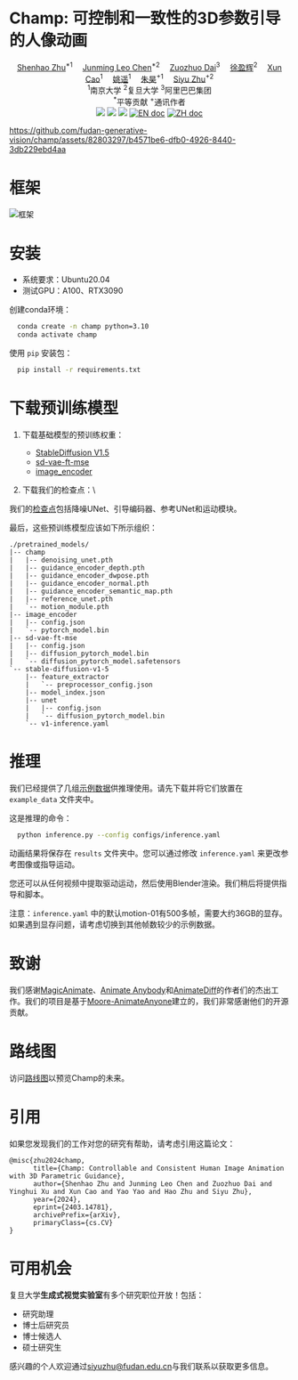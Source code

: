 # Champ: 可控制和一致性的3D参数引导的人像动画

<div align='Center'>
    <a href='https://github.com/ShenhaoZhu' target='_blank'>Shenhao Zhu</a><sup>*1</sup>&emsp;
    <a href='https://github.com/Leoooo333' target='_blank'>Junming Leo Chen</a><sup>*2</sup>&emsp;
    <a href='https://github.com/daizuozhuo' target='_blank'>Zuozhuo Dai</a><sup>3</sup>&emsp;
    <a href='https://ai3.fudan.edu.cn/info/1088/1266.htm' target='_blank'>徐盈辉</a><sup>2</sup>&emsp;
    <a href='https://cite.nju.edu.cn/People/Faculty/20190621/i5054.html' target='_blank'>Xun Cao</a><sup>1</sup>&emsp;
    <a href='https://yoyo000.github.io/' target='_blank'>姚遥</a><sup>1</sup>&emsp;
    <a href='http://zhuhao.cc/home/' target='_blank'>朱昊</a><sup>+1</sup>&emsp;
    <a href='https://sites.google.com/site/zhusiyucs/home' target='_blank'>Siyu Zhu</a><sup>+2</sup>
</div>
<div align='center'>
    <sup>1</sup>南京大学 <sup>2</sup>复旦大学 <sup>3</sup>阿里巴巴集团
</div>
<div align='center'>
    <sup>*</sup>平等贡献
    <sup>+</sup>通讯作者
</div>

<div align='center'>
    <a href='https://fudan-generative-vision.github.io/champ/#/'><img src='https://img.shields.io/badge/项目-页面-Green'></a>
    <a href='https://arxiv.org/abs/2403.14781'><img src='https://img.shields.io/badge/论文-Arxiv-red'></a>
    <a href='https://youtu.be/2XVsy9tQRAY'><img src='https://badges.aleen42.com/src/youtube.svg'></a>
    <a href="README.md"><img src="https://img.shields.io/badge/english-document-white.svg" alt="EN doc"></a>
<a href="README.zh_TW.md"><img src="https://img.shields.io/badge/文檔-中文版-white.svg" alt="ZH doc"/></a>
</div>

https://github.com/fudan-generative-vision/champ/assets/82803297/b4571be6-dfb0-4926-8440-3db229ebd4aa

# 框架

![框架](assets/framework.jpg)

# 安装

- 系统要求：Ubuntu20.04
- 测试GPU：A100、RTX3090

创建conda环境：

```bash
  conda create -n champ python=3.10
  conda activate champ
```

使用 `pip` 安装包：

```bash
  pip install -r requirements.txt
```

# 下载预训练模型

1. 下载基础模型的预训练权重：

   - [StableDiffusion V1.5](https://huggingface.co/runwayml/stable-diffusion-v1-5)
   - [sd-vae-ft-mse](https://huggingface.co/stabilityai/sd-vae-ft-mse)
   - [image_encoder](https://huggingface.co/lambdalabs/sd-image-variations-diffusers/tree/main/image_encoder)

2. 下载我们的检查点：\

我们的[检查点](https://huggingface.co/fudan-generative-ai/champ/tree/main)包括降噪UNet、引导编码器、参考UNet和运动模块。

最后，这些预训练模型应该如下所示组织：

```text
./pretrained_models/
|-- champ
|   |-- denoising_unet.pth
|   |-- guidance_encoder_depth.pth
|   |-- guidance_encoder_dwpose.pth
|   |-- guidance_encoder_normal.pth
|   |-- guidance_encoder_semantic_map.pth
|   |-- reference_unet.pth
|   `-- motion_module.pth
|-- image_encoder
|   |-- config.json
|   `-- pytorch_model.bin
|-- sd-vae-ft-mse
|   |-- config.json
|   |-- diffusion_pytorch_model.bin
|   `-- diffusion_pytorch_model.safetensors
`-- stable-diffusion-v1-5
    |-- feature_extractor
    |   `-- preprocessor_config.json
    |-- model_index.json
    |-- unet
    |   |-- config.json
    |   `-- diffusion_pytorch_model.bin
    `-- v1-inference.yaml
```

# 推理

我们已经提供了几组[示例数据](https://huggingface.co/fudan-generative-ai/champ/tree/main)供推理使用。请先下载并将它们放置在 `example_data` 文件夹中。

这是推理的命令：

```bash
  python inference.py --config configs/inference.yaml
```

动画结果将保存在 `results` 文件夹中。您可以通过修改 `inference.yaml` 来更改参考图像或指导运动。

您还可以从任何视频中提取驱动运动，然后使用Blender渲染。我们稍后将提供指导和脚本。

注意：`inference.yaml` 中的默认motion-01有500多帧，需要大约36GB的显存。如果遇到显存问题，请考虑切换到其他帧数较少的示例数据。

# 致谢

我们感谢[MagicAnimate](https://github.com/magic-research/magic-animate)、[Animate Anybody](https://github.com/HumanAIGC/AnimateAnyone)和[AnimateDiff](https://github.com/guoyww/AnimateDiff)的作者们的杰出工作。我们的项目是基于[Moore-AnimateAnyone](https://github.com/MooreThreads/Moore-AnimateAnyone)建立的，我们非常感谢他们的开源贡献。

# 路线图

访问[路线图](docs/ROADMAP.zh_CN.md)以预览Champ的未来。

# 引用

如果您发现我们的工作对您的研究有帮助，请考虑引用这篇论文：

```
@misc{zhu2024champ,
      title={Champ: Controllable and Consistent Human Image Animation with 3D Parametric Guidance},
      author={Shenhao Zhu and Junming Leo Chen and Zuozhuo Dai and Yinghui Xu and Xun Cao and Yao Yao and Hao Zhu and Siyu Zhu},
      year={2024},
      eprint={2403.14781},
      archivePrefix={arXiv},
      primaryClass={cs.CV}
}
```

# 可用机会

复旦大学**生成式视觉实验室**有多个研究职位开放！包括：

- 研究助理
- 博士后研究员
- 博士候选人
- 硕士研究生

感兴趣的个人欢迎通过[siyuzhu@fudan.edu.cn](mailto://siyuzhu@fudan.edu.cn)与我们联系以获取更多信息。